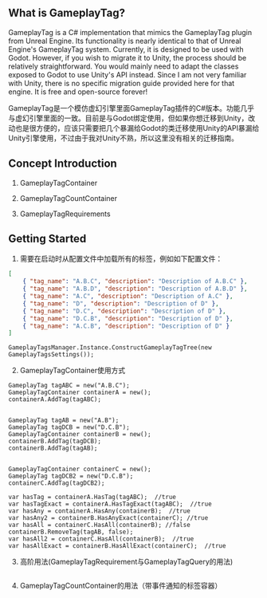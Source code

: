 ## What is GameplayTag?

GameplayTag is a C# implementation that mimics the GameplayTag plugin from Unreal Engine. Its functionality is nearly identical to that of Unreal Engine's GameplayTag system. Currently, it is designed to be used with Godot. However, if you wish to migrate it to Unity, the process should be relatively straightforward. You would mainly need to adapt the classes exposed to Godot to use Unity's API instead. Since I am not very familiar with Unity, there is no specific migration guide provided here for that engine. It is free and open-source forever!

GameplayTag是一个模仿虚幻引擎里面GameplayTag插件的C#版本。功能几乎与虚幻引擎里面的一致。目前是与Godot绑定使用，但如果你想迁移到Unity，改动也是很方便的，应该只需要把几个暴漏给Godot的类迁移使用Unity的API暴漏给Unity引擎使用，不过由于我对Unity不熟，所以这里没有相关的迁移指南。

## Concept Introduction

1. GameplayTagContainer

2. GameplayTagCountContainer

3. GameplayTagRequirements


## Getting Started

1. 需要在启动时从配置文件中加载所有的标签，例如如下配置文件：
```json
[
    { "tag_name": "A.B.C", "description": "Description of A.B.C" },
    { "tag_name": "A.B.D", "description": "Description of A.B.D" },
    { "tag_name": "A.C", "description": "Description of A.C" },
    { "tag_name": "D", "description": "Description of D" },
    { "tag_name": "D.C", "description": "Description of D" },
    { "tag_name": "D.C.B", "description": "Description of D" },
    { "tag_name": "A.C.B", "description": "Description of D" }
]
```
```CSharp
GameplayTagsManager.Instance.ConstructGameplayTagTree(new GameplayTagsSettings());
```

2. GameplayTagContainer使用方式
```CSharp
GameplayTag tagABC = new("A.B.C");
GameplayTagContainer containerA = new();
containerA.AddTag(tagABC);


GameplayTag tagAB = new("A.B");
GameplayTag tagDCB = new("D.C.B");
GameplayTagContainer containerB = new();
containerB.AddTag(tagDCB);
containerB.AddTag(tagAB);


GameplayTagContainer containerC = new();
GameplayTag tagDCB2 = new("D.C.B");
containerC.AddTag(tagDCB2);

var hasTag = containerA.HasTag(tagABC);  //true
var hasTagExact = containerA.HasTagExact(tagABC);  //true
var hasAny = containerA.HasAny(containerB);  //true
var hasAny2 = containerB.HasAnyExact(containerC); //true
var hasAll = containerC.HasAll(containerB); //false
containerB.RemoveTag(tagAB, false);
var hasAll2 = containerC.HasAll(containerB);  //true
var hasAllExact = containerB.HasAllExact(containerC);  //true
```

3. 高阶用法(GameplayTagRequirement与GameplayTagQuery的用法)
```CSharp

```

4. GameplayTagCountContainer的用法（带事件通知的标签容器）
```CSharp

```